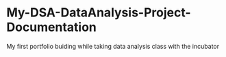 # My-DSA-DataAnalysis-Project-Documentation
My first portfolio buiding while taking data analysis class with the incubator

